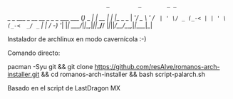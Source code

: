                                    _         _        _ _         
  _ _ ___ _ __  __ _ _ _  ___ ___ (_)_ _  __| |_ __ _| | |___ _ _ 
 | '_/ _ \ '  \/ _` | ' \/ _ (_-< | | ' \(_-<  _/ _` | | / -_) '_|
 |_| \___/_|_|_\__,_|_||_\___/__/ |_|_||_/__/\__\__,_|_|_\___|_|  

Instalador de archlinux en modo cavernícola :-)

Comando directo:

pacman -Syu git && git clone https://github.com/resAlve/romanos-arch-installer.git && cd romanos-arch-installer && bash script-palarch.sh

Basado en el script de LastDragon MX
